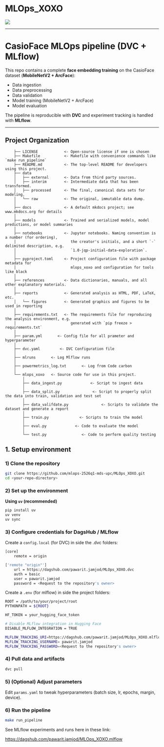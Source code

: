 # MLOps_XOXO

<a target="_blank" href="https://cookiecutter-data-science.drivendata.org/">
    <img src="https://img.shields.io/badge/CCDS-Project%20template-328F97?logo=cookiecutter" />
</a>

---

# CasioFace MLOps pipeline (DVC + MLflow)

This repo contains a complete **face embedding training** on the CasioFace dataset (**MobileNetV2 + ArcFace**):

- Data ingestion
- Data preprocessing
- Data validation
- Model training (MobileNetV2 + ArcFace)
- Model evaluation

The pipeline is reproducible with **DVC** and experiment tracking is handled with **MLflow**.

---

## Project Organization

```
    ├── LICENSE            <- Open-source license if one is chosen
    ├── Makefile           <- Makefile with convenience commands like `make run_pipeline`
    ├── README.md          <- The top-level README for developers using this project.
    ├── data
    │   ├── external       <- Data from third party sources.
    │   ├── interim        <- Intermediate data that has been transformed.
    │   ├── processed      <- The final, canonical data sets for modeling.
    │   └── raw            <- The original, immutable data dump.
    │
    ├── docs               <- A default mkdocs project; see www.mkdocs.org for details
    │
    ├── models             <- Trained and serialized models, model predictions, or model summaries
    │
    ├── notebooks          <- Jupyter notebooks. Naming convention is a number (for ordering),
    │                         the creator's initials, and a short `-` delimited description, e.g.
    │                         `1.0-jqp-initial-data-exploration`.
    │
    ├── pyproject.toml     <- Project configuration file with package metadata for
    │                         mlops_xoxo and configuration for tools like black
    │
    ├── references         <- Data dictionaries, manuals, and all other explanatory materials.
    │
    ├── reports            <- Generated analysis as HTML, PDF, LaTeX, etc.
    │   └── figures        <- Generated graphics and figures to be used in reporting
    │
    ├── requirements.txt   <- The requirements file for reproducing the analysis environment, e.g.
    │                         generated with `pip freeze > requirements.txt`
    │
    ├── param.yml       <- Config file for all prameter and hyperparameter
    │
    ├── dvc.yaml         <- DVC Configuration file
    │
    ├── mlruns       <- Log Mlflow runs
    │
    ├── powermetrics_log.txt       <- Log from Code carbon
    │
    └── mlops_xoxo   <- Source code for use in this project.
        │
        ├── data_ingest.py             <- Script to ingest data
        │
        ├── data_split.py               <- Script to properly split the data into train, validation and test set
        │
        ├── data_valifdate.py               <- Scripts to validate the dataset and generate a report
        │
        ├── train.py              <- Scripts to train the model
        │
        ├── eval.py             <- Code to evaluate the model
        │
        └── test.py                <- Code to perform quality testing
```

## 1. Setup environment

### 1) Clone the repository

```bash
git clone https://github.com/mlops-2526q1-mds-upc/MLOps_XOXO.git
cd <your-repo-directory>
```

### 2) Set up the environment

**Using `uv` (recommended)**

```bash
pip install uv
uv venv
uv sync
```

### 3) Configure credentials for DagsHub / MLflow

Create a `config.local` (for DVC) in side the .dvc folders:

```bash
[core]
    remote = origin

['remote "origin"']
    url = https://dagshub.com/pawarit.jamjod/MLOps_XOXO.dvc
    auth = basic
    user = pawarit.jamjod
    password = <Request to the repository's owner>
```

Create a `.env` (for mlflow) in side the project folders:

```bash
ROOT = /path/to/your/project/root
PYTHONPATH = ${ROOT}

HF_TOKEN = your_hugging_face_token

# Disable MLflow integration in Hugging Face
DISABLE_MLFLOW_INTEGRATION = TRUE

MLFLOW_TRACKING_URI=https://dagshub.com/pawarit.jamjod/MLOps_XOXO.mlflow
MLFLOW_TRACKING_USERNAME= pawarit.jamjod
MLFLOW_TRACKING_PASSWORD=<Request to the repository's owner>
```

### 4) Pull data and artifacts

```bash
dvc pull
```

### 5) (Optional) Adjust parameters

Edit `params.yaml` to tweak hyperparameters (batch size, lr, epochs, margin, device).

### 6) Run the pipeline

```bash
make run_pipeline
```

See MLflow experiments and runs here in these link:

https://dagshub.com/pawarit.jamjod/MLOps_XOXO.mlflow
